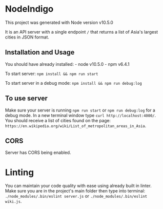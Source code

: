 # NodeIndigo

This project was generated with Node version v10.5.0

It is an API server with a single endpoint `/` that returns a list of Asia's largest cities in JSON format.

## Installation and Usage

You should have already installed:
    - node v10.5.0
    - npm v6.4.1

To start server:
    `npm install && npm run start`

To start server in a debug mode:
    `npm install && npm run debug:log`

## To use server

Make sure your server is running `npm run start` or `npm run debug:log` for a debug mode. In a new terminal window type `curl http://localhost:4000/`. You should receive a list of cities found on the page: `https://en.wikipedia.org/wiki/List_of_metropolitan_areas_in_Asia`. 

## CORS

Server has CORS being enabled.

# Linting

You can maintain your code quality with ease using already built in linter. Make sure you are in the project's main folder then type into terminal: `./node_modules/.bin/eslint server.js` or `./node_modules/.bin/eslint wiki.js`.
